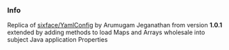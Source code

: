 ### Info


Replica of [sixface/YamlConfig](https://github.com/jsixface/YamlConfig) by Arumugam Jeganathan from version __1.0.1__ 
extended
by adding methods to load Maps and Arrays wholesale into subject Java application Properties


### 
